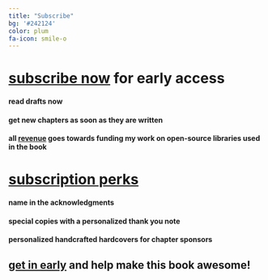 ```yaml
---
title: "Subscribe"
bg: '#242124'
color: plum
fa-icon: smile-o
---
```


# [subscribe now](https://www.patreon.com/deep_learning) for early access

#### read drafts now

#### get new chapters as soon as they are written

#### all [revenue](https://www.patreon.com/deep_learning) goes towards funding my work on open-source libraries used in the book

# [subscription perks](https://www.patreon.com/deep_learning)

#### name in the acknowledgments

#### special copies with a personalized thank you note

#### personalized handcrafted hardcovers for chapter sponsors

## [get in early](https://www.patreon.com/deep_learning) and help make this book awesome!
